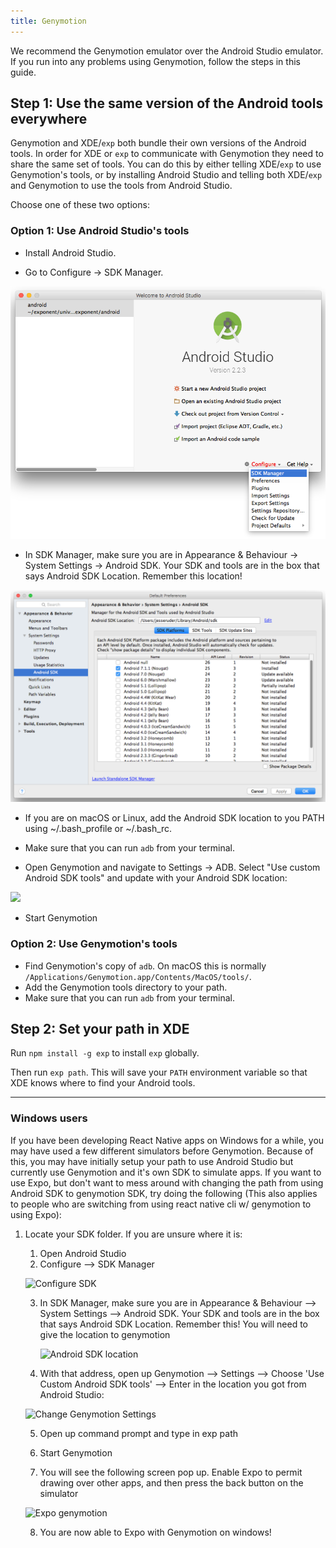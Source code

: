 ```yaml
---
title: Genymotion
---
```


We recommend the Genymotion emulator over the Android Studio emulator. If you run into any problems using Genymotion, follow the steps in this guide.

## Step 1: Use the same version of the Android tools everywhere

Genymotion and XDE/`exp` both bundle their own versions of the Android tools. In order for XDE or `exp` to communicate with Genymotion they need to share the same set of tools. You can do this by either telling XDE/`exp` to use Genymotion's tools, or by installing Android Studio and telling both XDE/`exp` and Genymotion to use the tools from Android Studio.

Choose one of these two options:

### Option 1: Use Android Studio's tools

-   Install Android Studio.

-   Go to Configure -> SDK Manager.

[![Configure SDK](./genymotion-configure-sdk.png)](/_images/genymotion-configure-sdk.png)

-   In SDK Manager, make sure you are in Appearance & Behaviour -> System Settings -> Android SDK.
   Your SDK and tools are in the box that says Android SDK Location. Remember this location!

[![Android SDK location](./genymotion-android-sdk-location.png)](/_images/genymotion-android-sdk-location.png)

-   If you are on macOS or Linux, add the Android SDK location to you PATH using ~/.bash_profile or ~/.bash_rc.

-   Make sure that you can run `adb` from your terminal.

-   Open Genymotion and navigate to Settings -> ADB. Select "Use custom Android SDK tools" and update with your Android SDK location:

[![](./genymotion-android-tools.png)](/_images/genymotion-android-tools.png)

-   Start Genymotion

### Option 2: Use Genymotion's tools

-   Find Genymotion's copy of `adb`. On macOS this is normally `/Applications/Genymotion.app/Contents/MacOS/tools/`.
-   Add the Genymotion tools directory to your path.
-   Make sure that you can run `adb` from your terminal.

## Step 2: Set your path in XDE

Run `npm install -g exp` to install `exp` globally.

Then run `exp path`. This will save your `PATH` environment variable so that XDE knows where to find your Android tools.

* * *
### Windows users

If you have been developing React Native apps on Windows for a while, you may have used a few different simulators before  Genymotion. Because of this, you may have initially setup your path to use Android Studio but currently use Genymotion and it's own SDK to simulate apps. If you want to use Expo, but don't want to mess around with changing the path from using Android SDK to genymotion SDK, try doing the following (This also applies to people who are switching from using react native cli w/ genymotion to using Expo):

1. Locate your SDK folder. If you are unsure where it is:
    1. Open Android Studio
    2. Configure --> SDK Manager
    
    
    ![Configure SDK](http://i.imgur.com/lydxjzl.png)
    
    3. In SDK Manager, make sure you are in Appearance & Behaviour --> System Settings --> Android SDK.
       Your SDK and tools are in the box that says Android SDK Location. Remember this! You will need to give the location to genymotion
       
       
       ![Android SDK location](http://i.imgur.com/ar2ezyu.png)
       
    4. With that address, open up Genymotion --> Settings --> Choose 'Use Custom Android SDK tools' --> Enter in the location you got from Android Studio:
    
    ![Change Genymotion Settings](http://i.imgur.com/G4B9f0P.png)
    
    
    5. Open up command prompt and type in exp path
    
    6. Start Genymotion
    
    7. You will see the following screen pop up. Enable Expo to permit drawing over other apps, and then press the back button on the simulator
    
    
    ![Expo genymotion](http://i.imgur.com/gxNtvhb.png)
    
    8. You are now able to Expo with Genymotion on windows!


